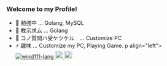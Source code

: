 ### Welcome to my Profile!

- 🌱 勉強中 ... Golang, MySQL
- 🤔 教示求ム ... Golang
- 💬 コノ質問ハ受ケツケル　... Customize PC
- ⚡  趣味 ... Customize my PC, Playing Game.
p align="left"> 
  <a href="https://github.com/wind111-lang/wind111-lang/">
    <img src="https://komarev.com/ghpvc/?username=yutkat" alt="wind111-lang" />
  </a>
  <a href="http://twitter.com/tsuttsun_daxue">
    <img height="20" src="https://img.shields.io/twitter/follow/tsuttsun_daxuet?label=Twitter&logo=twitter&style=flat" />
  </a>
  <a href="https://github.com/wind111-lang">
    <img height="20" src="https://img.shields.io/github/followers/wind111-lang?label=follow&logo=github&style=flat" />
  </a>

</p>
